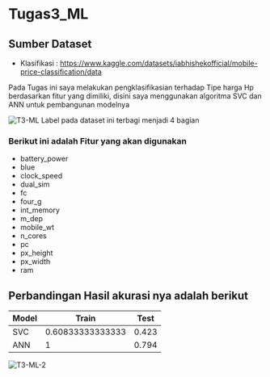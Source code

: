 # Tugas3_ML

## Sumber Dataset
- Klasifikasi : https://www.kaggle.com/datasets/iabhishekofficial/mobile-price-classification/data

Pada Tugas ini saya melakukan pengklasifikasian terhadap Tipe harga Hp berdasarkan fitur yang dimiliki,
disini saya menggunakan algoritma SVC dan ANN untuk pembangunan modelnya

![T3-ML](https://github.com/Baru-san/Tugas3_ML/assets/101538712/1af4fcf5-7b52-4eeb-a85f-fbb844747d28)
Label pada dataset ini terbagi menjadi 4 bagian

### Berikut ini adalah Fitur yang akan digunakan
- battery_power
- blue 
- clock_speed 
- dual_sim 
- fc      
- four_g  
- int_memory  
- m_dep     
- mobile_wt    
- n_cores
- pc
- px_height  
- px_width      
- ram

## Perbandingan Hasil akurasi nya adalah berikut
| Model               | Train            | Test             |
|---------------------|------------------|------------------|
| SVC                 | 0.60833333333333 | 0.423            |
| ANN                 | 1                | 0.794            |


![T3-ML-2](https://github.com/Baru-san/Tugas3_ML/assets/101538712/c2736d4a-9280-428b-b229-c336e4c17491)
